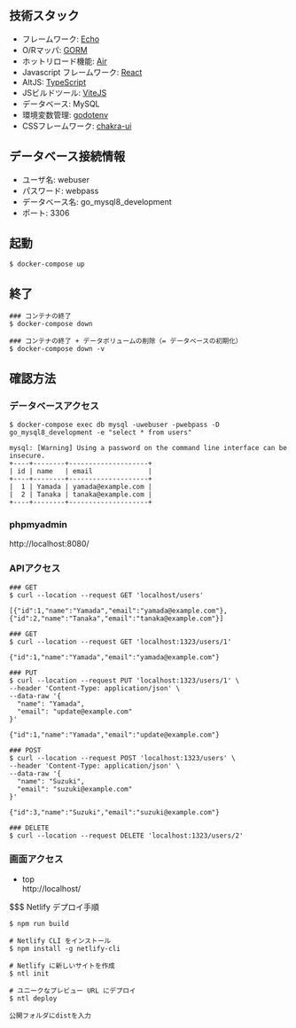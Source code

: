 ## 技術スタック
- フレームワーク: [Echo](https://echo.labstack.com/)
- O/Rマッパ: [GORM](https://gorm.io/ja_JP/)
- ホットリロード機能: [Air](https://github.com/cosmtrek/air)
- Javascript フレームワーク: [React](https://ja.reactjs.org/)
- AltJS: [TypeScript](https://www.typescriptlang.org/)
- JSビルドツール: [ViteJS](https://vitejs.dev/)
- データベース: MySQL
- 環境変数管理: [godotenv](https://github.com/joho/godotenv)
- CSSフレームワーク: [chakra-ui](https://chakra-ui.com/)

## データベース接続情報

- ユーザ名: webuser
- パスワード: webpass
- データベース名: go_mysql8_development
- ポート: 3306

## 起動

```
$ docker-compose up
```

## 終了

```
### コンテナの終了
$ docker-compose down

### コンテナの終了 + データボリュームの削除（= データベースの初期化）
$ docker-compose down -v
```

## 確認方法

### データベースアクセス

```
$ docker-compose exec db mysql -uwebuser -pwebpass -D go_mysql8_development -e "select * from users"

mysql: [Warning] Using a password on the command line interface can be insecure.
+----+--------+--------------------+
| id | name   | email              |
+----+--------+--------------------+
|  1 | Yamada | yamada@example.com |
|  2 | Tanaka | tanaka@example.com |
+----+--------+--------------------+
```

### phpmyadmin

http://localhost:8080/

### APIアクセス

```
### GET
$ curl --location --request GET 'localhost/users'

[{"id":1,"name":"Yamada","email":"yamada@example.com"},{"id":2,"name":"Tanaka","email":"tanaka@example.com"}]
```

```
### GET
$ curl --location --request GET 'localhost:1323/users/1'

{"id":1,"name":"Yamada","email":"yamada@example.com"}
```

```
### PUT
$ curl --location --request PUT 'localhost:1323/users/1' \
--header 'Content-Type: application/json' \
--data-raw '{
  "name": "Yamada",
  "email": "update@example.com"
}'

{"id":1,"name":"Yamada","email":"update@example.com"}
```

```
### POST
$ curl --location --request POST 'localhost:1323/users' \
--header 'Content-Type: application/json' \
--data-raw '{
  "name": "Suzuki",
  "email": "suzuki@example.com"
}'

{"id":3,"name":"Suzuki","email":"suzuki@example.com"}
```

```
### DELETE
$ curl --location --request DELETE 'localhost:1323/users/2'
```

### 画面アクセス

- top  
http://localhost/


$$$ Netlify デプロイ手順

```
$ npm run build

# Netlify CLI をインストール
$ npm install -g netlify-cli

# Netlify に新しいサイトを作成
$ ntl init

# ユニークなプレビュー URL にデプロイ
$ ntl deploy

公開フォルダにdistを入力
```